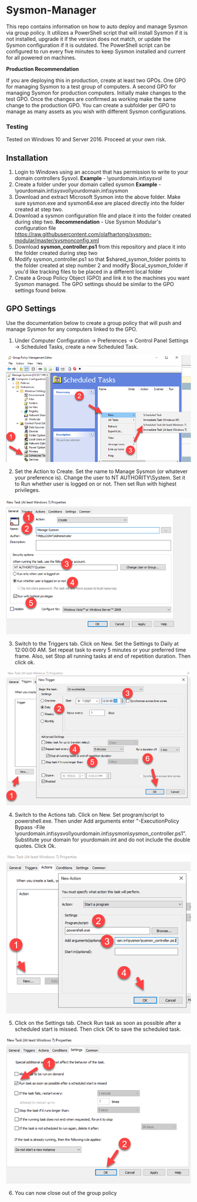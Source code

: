 # Sysmon-Manager
This repo contains information on how to auto deploy and manage Sysmon via group policy. It utilizes a PowerShell script that will install Sysmon if it is not installed, upgrade it if the version does not match, or update the Sysmon configuration if it is outdated. The PowerShell script can be configured to run every five minutes to keep Sysmon installed and current for all powered on machines.

**Production Recommendation**

If you are deploying this in production, create at least two GPOs. One GPO for managing Sysmon to a test group of computers. A second GPO for managing Sysmon for production computers. Initially make changes to the test GPO. Once the changes are confirmed as working make the same change to the production GPO. You can create a subfolder per GPO to manage as many assets as you wish with different Sysmon configurations.

### Testing

Tested on Windows 10 and Server 2016. Proceed at your own risk.

## Installation
1. Login to Windows using an account that has permission to write to your domain controllers Sysvol. **Example** - \\yourdomain.int\sysvol
2. Create a folder under your domain called sysmon **Example** - \\yourdomain.int\sysvol\yourdomain.int\sysmon
3. Download and extract Microsoft Sysmon into the above folder. Make sure sysmon.exe and sysmon64.exe are placed directly into the folder created at step two.
4. Download a sysmon configuration file and place it into the folder created during step two. **Recommendation** - Use Sysmon Modular's configuration file https://raw.githubusercontent.com/olafhartong/sysmon-modular/master/sysmonconfig.xml
5. Download **sysmon_controller.ps1** from this repository and place it into the folder created during step two
6. Modify sysmon_controller.ps1 so that $shared_sysmon_folder points to the folder created at step number 2 and modify $local_sysmon_folder if you'd like tracking files to be placed in a different local folder
7. Create a Group Policy Object (GPO) and link it to the machines you want Sysmon managed. The GPO settings should be similar to the GPO settings found below.

## GPO Settings

Use the documentation below to create a group policy that will push and manage Sysmon for any computers linked to the GPO.

1. Under Computer Configuration -> Preferences -> Control Panel Settings -> Scheduled Tasks, create a new Scheduled Task.

![New Scheduled Task](img/image1.png)

2. Set the Action to Create. Set the name to Manage Sysmon (or whatever your preference is). Change the user to NT AUTHORITY\System. Set it to Run whether user is logged on or not. Then set Run with highest privileges.

![Scheduled Task](img/image2.png)

3. Switch to the Triggers tab. Click on New. Set the Settings to Daily at 12:00:00 AM. Set repeat task to every 5 minutes or your preferred time frame. Also, set Stop all running tasks at end of repetition duration. Then click ok.

![Triggers](img/image3.png)

4. Switch to the Actions tab. Click on New. Set program/script to powershell.exe. Then under Add arguments enter "-ExecutionPolicy Bypass -File \\yourdomain.int\sysvol\yourdomain.int\sysmon\sysmon_controller.ps1". Substitute your domain for yourdomain.int and do not include the double quotes. Click Ok.

![Actions](img/image4.png)

5. Click on the Settings tab. Check Run task as soon as possible after a scheduled start is missed. Then click OK to save the scheduled task.

![Settings](img/image5.png)

6. You can now close out of the group policy
